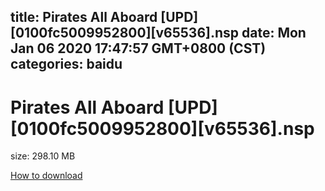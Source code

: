 
title: Pirates All Aboard [UPD][0100fc5009952800][v65536].nsp
date: Mon Jan 06 2020 17:47:57 GMT+0800 (CST)    
categories: baidu
---

# Pirates All Aboard [UPD][0100fc5009952800][v65536].nsp
size: 298.10 MB
 
 

[How to download](https://bpcam.bemobtrk.com/go/2ceec3aa-1ca2-46d6-b9ff-aaa5c184517c?jno=4327)